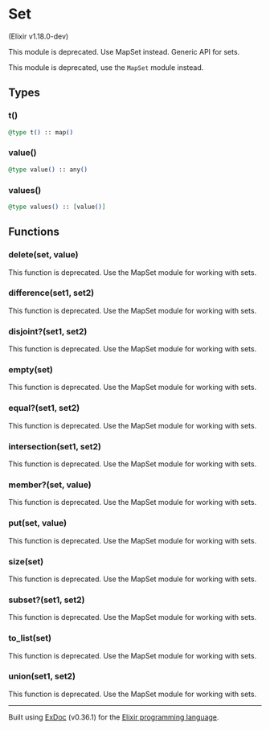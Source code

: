 # Set 
(Elixir v1.18.0-dev)

This module is deprecated. Use MapSet instead.
Generic API for sets.

This module is deprecated, use the `MapSet` module instead.

## Types

### t()

```elixir
@type t() :: map()
```



### value()

```elixir
@type value() :: any()
```



### values()

```elixir
@type values() :: [value()]
```



## Functions

### delete(set, value)


This function is deprecated. Use the MapSet module for working with sets.


### difference(set1, set2)


This function is deprecated. Use the MapSet module for working with sets.


### disjoint?(set1, set2)


This function is deprecated. Use the MapSet module for working with sets.


### empty(set)


This function is deprecated. Use the MapSet module for working with sets.


### equal?(set1, set2)


This function is deprecated. Use the MapSet module for working with sets.


### intersection(set1, set2)


This function is deprecated. Use the MapSet module for working with sets.


### member?(set, value)


This function is deprecated. Use the MapSet module for working with sets.


### put(set, value)


This function is deprecated. Use the MapSet module for working with sets.


### size(set)


This function is deprecated. Use the MapSet module for working with sets.


### subset?(set1, set2)


This function is deprecated. Use the MapSet module for working with sets.


### to_list(set)


This function is deprecated. Use the MapSet module for working with sets.


### union(set1, set2)


This function is deprecated. Use the MapSet module for working with sets.




---
Built using [ExDoc](https://github.com/elixir-lang/ex_doc "ExDoc") (v0.36.1) for the [Elixir programming language](href="https://elixir-lang.org" "Elixir").

